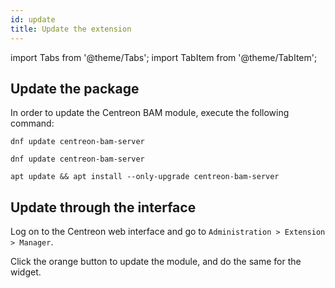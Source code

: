 ```yaml
---
id: update
title: Update the extension
---
```

import Tabs from '@theme/Tabs';
import TabItem from '@theme/TabItem';

## Update the package

In order to update the Centreon BAM module, execute the
following command:

<Tabs groupId="sync">
<TabItem value="Alma / RHEL / Oracle Linux 8" label="Alma / RHEL / Oracle Linux 8">

```shell
dnf update centreon-bam-server
```

</TabItem>
<TabItem value="Alma / RHEL / Oracle Linux 9" label="Alma / RHEL / Oracle Linux 9">

```shell
dnf update centreon-bam-server
```

</TabItem>
<TabItem value="Debian 11" label="Debian 11">

```shell
apt update && apt install --only-upgrade centreon-bam-server
```

</TabItem>
</Tabs>

## Update through the interface

Log on to the Centreon web interface and go to `Administration > Extension >
Manager`.

Click the orange button to update the module, and do the same for the widget.
